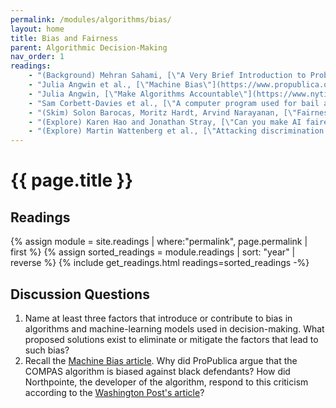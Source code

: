 ```yaml
---
permalink: /modules/algorithms/bias/
layout: home
title: Bias and Fairness
parent: Algorithmic Decision-Making
nav_order: 1
readings:
    - "(Background) Mehran Sahami, [\"A Very Brief Introduction to Probability and Machine Learning with the Perceptron Algorithm\"](https://drive.google.com/file/d/1WXgpzCYU6GC7P1yBKhrMPjehdTz1Ghqd/view), 2021."
    - "Julia Angwin et al., [\"Machine Bias\"](https://www.propublica.org/article/machine-bias-risk-assessments-in-criminal-sentencing), 2016."
    - "Julia Angwin, [\"Make Algorithms Accountable\"](https://www.nytimes.com/2016/08/01/opinion/make-algorithms-accountable.html), 2016."
    - "Sam Corbett-Davies et al., [\"A computer program used for bail and sentencing decisions was labeled biased against blacks. It's actually not that clear\"](https://www.washingtonpost.com/news/monkey-cage/wp/2016/10/17/can-an-algorithm-be-racist-our-analysis-is-more-cautious-than-propublicas/#comments), 2016."
    - "(Skim) Solon Barocas, Moritz Hardt, Arvind Narayanan, [\"Fairness and Machine Learning\"](https://fairmlbook.org/pdf/fairmlbook.pdf), 2022."
    - "(Explore) Karen Hao and Jonathan Stray, [\"Can you make AI fairer than a judge? Play our courtroom algorithm game\"](https://www.technologyreview.com/2019/10/17/75285/ai-fairer-than-judge-criminal-risk-assessment-algorithm/), 2019."
    - "(Explore) Martin Wattenberg et al., [\"Attacking discrimination with smarter machine learning\"](https://research.google.com/bigpicture/attacking-discrimination-in-ml/), 2016."
---
```


# {{ page.title }}
<h2 class="text-delta">Readings</h2>
{% assign module = site.readings | where:"permalink", page.permalink  | first %}
{% assign sorted_readings = module.readings | sort: "year" | reverse %}
{% include get_readings.html readings=sorted_readings -%}

<h2 class="text-delta">Discussion Questions</h2>

1. Name at least three factors that introduce or contribute to bias in algorithms and machine-learning models used in decision-making. What proposed solutions exist to eliminate or mitigate the factors that lead to such bias?
2. Recall the [Machine Bias article](https://www.propublica.org/article/machine-bias-risk-assessments-in-criminal-sentencing). Why did ProPublica argue that the COMPAS algorithm is biased against black defendants? How did Northpointe, the developer of the algorithm, respond to this criticism according to the [Washington Post's article](https://www.washingtonpost.com/news/monkey-cage/wp/2016/10/17/can-an-algorithm-be-racist-our-analysis-is-more-cautious-than-propublicas)?